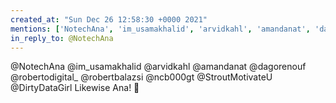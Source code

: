 ```yaml
---
created_at: "Sun Dec 26 12:58:30 +0000 2021"
mentions: ['NotechAna', 'im_usamakhalid', 'arvidkahl', 'amandanat', 'dagorenouf', 'robertodigital_', 'robertbalazsi', 'ncb000gt', 'StroutMotivateU', 'DirtyDataGirl']
in_reply_to: @NotechAna
---
```


@NotechAna @im_usamakhalid @arvidkahl @amandanat @dagorenouf @robertodigital_ @robertbalazsi @ncb000gt @StroutMotivateU @DirtyDataGirl Likewise Ana! 🙏